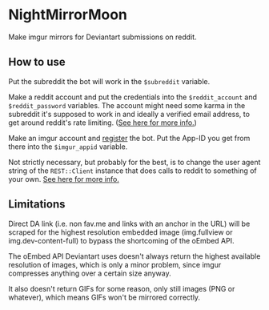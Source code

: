 NightMirrorMoon
===============

Make imgur mirrors for Deviantart submissions on reddit.


How to use
----------

Put the subreddit the bot will work in the `$subreddit` variable.

Make a reddit account and put the credentials into the `$reddit_account`
and `$reddit_password` variables. The account might need some
karma in the subreddit it's supposed to work in and ideally a
verified email address, to get around reddit's rate limiting.
([See here for more info.](http://www.reddit.com/r/help/wiki/faq#wiki_why_am_i_being_told_.22you.27re_doing_that_too_much....22_i.27ve_been_here_for_years.21))

Make an imgur account and [register](http://api.imgur.com/#register) the bot. Put the App-ID you get from
there into the `$imgur_appid` variable.

Not strictly necessary, but probably for the best, is to change
the user agent string of the `REST::Client` instance that does
calls to reddit to something of your own.
[See here for more info.](https://github.com/reddit/reddit/wiki/API)


Limitations
-----------

Direct DA link (i.e. non fav.me and links with an anchor in the URL)
will be scraped for the highest resolution embedded image (img.fullview
or img.dev-content-full) to bypass the shortcoming of the oEmbed API.

The oEmbed API Deviantart uses doesn't always return the highest
available resolution of images, which is only a minor problem, since
imgur compresses anything over a certain size anyway.

It also doesn't return GIFs for some reason, only still images (PNG or
whatever), which means GIFs won't be mirrored correctly.

